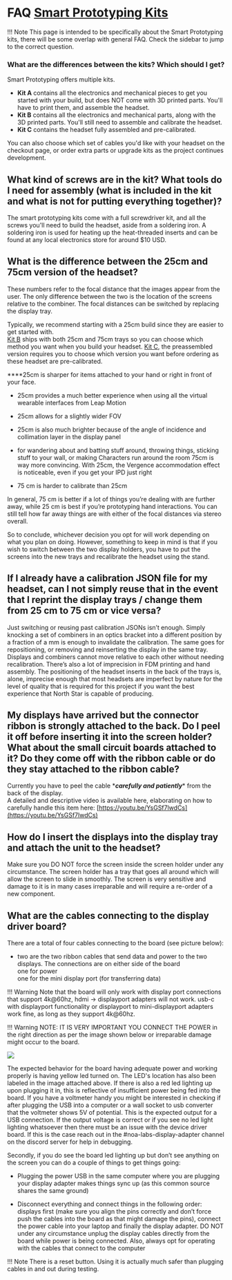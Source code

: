 # FAQ [Smart Prototyping Kits](https://www.smart-prototyping.com/AR-VR-MR-XR/AR-VR-Kits-Bundles)

!!! Note
    This page is intended to be specifically about the Smart Prototyping kits, there will be some overlap with general FAQ. Check the sidebar to jump to the correct question.

### What are the differences between the kits? Which should I get?

Smart Prototyping offers multiple kits. 

* **Kit A** contains all the electronics and mechanical pieces to get you started with your build, but does NOT come with 3D printed parts. You'll have to print them, and assemble the headset. 
* **Kit B** contains all the electronics and mechanical parts, along with the 3D printed parts. You'll still need to assemble and calibrate the headset. 
* **Kit C** contains the headset fully assembled and pre-calibrated.

You can also choose which set of cables you'd like with your headset on the checkout page, or order extra parts or upgrade kits as the project continues development. 

##  What kind of screws are in the kit? What tools do I need for assembly (what is included in the kit and what is not for putting everything together)?

The smart prototyping kits come with a full screwdriver kit, and all the screws you'll need to build the headset, aside from a soldering iron. A soldering iron is used for heating up the heat-threaded inserts and can be found at any local electronics store for around $10 USD.

## What is the difference between the 25cm and 75cm version of the headset?

These numbers refer to the focal distance that the images appear from the user. The only difference between the two is the location of the screens relative to the combiner. The focal distances can be switched by replacing the display tray.   
  
Typically, we recommend starting with a 25cm build since they are easier to get started with.   
[Kit B](https://www.smart-prototyping.com/AR-VR-MR-XR/AR-VR-Kits-Bundles/Project-North-Star-Kit-B) ships with both 25cm and 75cm trays so you can choose which method you want when you build your headset. [Kit C](https://www.smart-prototyping.com/AR-VR-MR-XR/AR-VR-Kits-Bundles/Project-North-Star-Kit-C), the preassembled version requires you to choose which version you want before ordering as these headset are pre-calibrated.   
  
 ****25cm is sharper for items attached to your hand or right in front of your face.

- 25cm provides a much better experience when using all the virtual wearable interfaces from Leap Motion

- 25cm allows for a slightly wider FOV

- 25cm is also much brighter because of the angle of incidence and collimation layer in the display panel

- for wandering about and batting stuff around, throwing things, sticking stuff to your wall, or making Characters run around the room 75cm is way more convincing. With 25cm, the Vergence accommodation effect is noticeable, even if you get your IPD just right

- 75 cm is harder to calibrate than 25cm

In general, 75 cm is better if a lot of things you’re dealing with are further away, while 25 cm is best if you’re prototyping hand interactions. You can still tell how far away things are with either of the focal distances via stereo overall. 

So to conclude, whichever decision you opt for will work depending on what you plan on doing. However, something to keep in mind is that if you wish to switch between the two display holders, you have to put the screens into the new trays and recalibrate the headset using the stand.

## If I already have a calibration JSON file for my headset, can I not simply reuse that in the event that I reprint the display trays / change them from 25 cm to 75 cm or vice versa?

Just switching or reusing past calibration JSONs isn’t enough. Simply knocking a set of combiners in an optics bracket into a different position by a fraction of a mm is enough to invalidate the calibration. The same goes for repositioning, or removing and reinserting the display in the same tray. Displays and combiners cannot move relative to each other without needing recalibration. There’s also a lot of imprecision in FDM printing and hand assembly. The positioning of the headset inserts in the back of the trays is, alone, imprecise enough that most headsets are imperfect by nature for the level of quality that is required for this project if you want the best experience that North Star is capable of producing.

## My displays have arrived but the connector ribbon is strongly attached to the back. Do I peel it off before inserting it into the screen holder? What about the small circuit boards attached to it? Do they come off with the ribbon cable or do they stay attached to the ribbon cable?

Currently you have to peel the cable \*_**carefully and patiently**_\* from the back of the display.   
A detailed and descriptive video is available here, elaborating on how to carefully handle this item here: [https://youtu.be/YsGSf7lwdCs](https://youtu.be/YsGSf7lwdCs)

## How do I insert the displays into the display tray and attach the unit to the headset?

Make sure you DO NOT force the screen inside the screen holder under any circumstance. The screen holder has a tray that goes all around which will allow the screen to slide in smoothly. The screen is very sensitive and damage to it is in many cases irreparable and will require a re-order of a new component.

## What are the cables connecting to the display driver board?

There are a total of four cables connecting to the board \(see picture below\):  
- two are the two ribbon cables that send data and power to the two displays. The connections are on either side of the board  
 one for power   
 one for the mini display port \(for transferring data\) 

!!! Warning
    Note that the board will only work with display port connections that support 4k@60hz, hdmi -&gt; displayport adapters will not work. usb-c with displayport functionality or displayport to mini-displayport adapters work fine, as long as they support 4k@60hz.

!!! Warning
    NOTE: IT IS VERY IMPORTANT YOU CONNECT THE POWER in the right direction as per the image shown below or irreparable damage might occur to the board.

![](img/smart-prototyping.png)

The expected behavior for the board having adequate power and working properly is having yellow led turned on. The LED's location has also been labeled in the image attached above. If there is also a red led lighting up upon plugging it in, this is reflective of insufficient power being fed into the board. If you have a voltmeter handy you might be interested in checking if after plugging the USB into a computer or a wall socket to usb converter that the voltmeter shows 5V of potential. This is the expected output for a USB connection. If the output voltage is correct or if you see no led light lighting whatsoever then there must be an issue with the device driver board. If this is the case reach out in the \#noa-labs-display-adapter channel on the discord server for help in debugging.  
  
Secondly, if you do see the board led lighting up but don’t see anything on the screen you can do a couple of things to get things going:

- Plugging the power USB in the same computer where you are plugging your display adapter makes things sync up \(as this common source shares the same ground\)

- Disconnect everything and connect things in the following order: displays first \(make sure you align the pins correctly and don’t force push the cables into the board as that might damage the pins\), connect the power cable into your laptop and finally the display adapter. DO NOT under any circumstance unplug the display cables directly from the board while power is being connected. Also, always opt for operating with the cables that connect to the computer

!!! Note
    There is a reset button. Using it is actually much safer than plugging cables in and out during testing.



  


